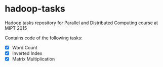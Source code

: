 # hadoop-tasks
Hadoop tasks repository for Parallel and Distributed Computing course at MIPT 2015

Contains code of the following tasks:
- [x] Word Count
- [x] Inverted Index 
- [x] Matrix Multiplication
